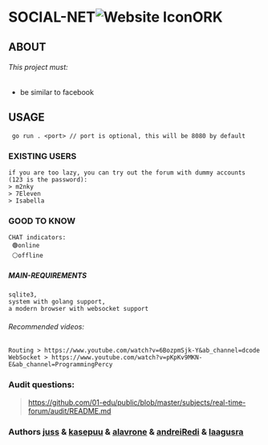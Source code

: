 # SOCIAL-NET![Website Icon](https://01.kood.tech/git/kasepuu/real-time-forum/raw/branch/master/forum/images/icon.ico)ORK   

## ABOUT
###### This project must:
* be similar to facebook

## USAGE
```
 go run . <port> // port is optional, this will be 8080 by default
```

### EXISTING USERS
```
if you are too lazy, you can try out the forum with dummy accounts (123 is the password):
> m2nky
> 7Eleven
> Isabella
```

### GOOD TO KNOW
```
CHAT indicators:
 🟢online
 ⚪offline
```

##### MAIN-REQUIREMENTS
```
sqlite3, 
system with golang support, 
a modern browser with websocket support
```

###### Recommended videos:
```
Routing > https://www.youtube.com/watch?v=6BozpmSjk-Y&ab_channel=dcode
WebSocket > https://www.youtube.com/watch?v=pKpKv9MKN-E&ab_channel=ProgrammingPercy
```

### Audit questions: 
> https://github.com/01-edu/public/blob/master/subjects/real-time-forum/audit/README.md

### Authors [juss](https://01.kood.tech/git/juss) & [kasepuu](https://01.kood.tech/git/kasepuu) & [alavrone](https://01.kood.tech/git/alavrone) & [andreiRedi](https://01.kood.tech/git/andreiRedi) & [laagusra](https://01.kood.tech/git/laagusra)